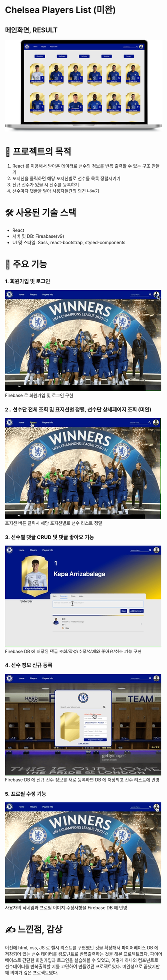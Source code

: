 # Chelsea Players List (미완)

## 메인화면, RESULT

![첼시리스트썸네일](./src/images/첼시리스트썸네일.png)

# 📑 프로젝트의 목적
1. React 를 이용해서 받아온 데이터로 선수의 정보를 반복 출력할 수 있는 구조 만들기
2. 포지션을 클릭하면 해당 포지션별로 선수들 목록 정렬시키기
3. 신규 선수가 있을 시 선수를 등록하기
4. 선수마다 댓글을 달아 사용자들간의 의견 나누기

# 🛠 사용된 기술 스택

- React
- 서버 및 DB: Fireabase(v9)
- UI 및 스타일: Sass, react-bootstrap, styled-components

# 🔵 주요 기능

### 1. 회원가입 및 로그인

![첼시리스트-로그인](./src/images/%EC%B2%BC%EC%8B%9C%EB%A6%AC%EC%8A%A4%ED%8A%B8-%EB%A1%9C%EA%B7%B8%EC%9D%B8.gif)
Firebase 로 회원가입 및 로그인 구현

### 2.. 선수단 전체 조회 및 표지션별 정렬, 선수단 상세페이지 조회 (미완)

![첼시리스트-선수조회](./src/images/%EC%B2%BC%EC%8B%9C%EB%A6%AC%EC%8A%A4%ED%8A%B8-%EC%84%A0%EC%88%98%EC%A1%B0%ED%9A%8C.gif)
포지션 버튼 클릭시 해당 포지션별로 선수 리스트 정렬

### 3. 선수별 댓글 CRUD 및 댓글 좋아요 기능

![첼시리스트-댓글CRUD](./src/images/%EC%B2%BC%EC%8B%9C%EB%A6%AC%EC%8A%A4%ED%8A%B8-%EB%8C%93%EA%B8%80.gif)
Firebase DB 에 저장된 댓글 조회/작성/수정/삭제와 좋아요/취소 기능 구현

### 4. 선수 정보 신규 등록

![첼시리스트-신규등록](./src/images/%EC%B2%BC%EC%8B%9C%EB%A6%AC%EC%8A%A4%ED%8A%B8-%EC%84%A0%EC%88%98%EB%93%B1%EB%A1%9D.gif)
Firebase DB 에 신규 선수 정보를 새로 등록하면 DB 에 저장되고 선수 리스트에 반영

### 5. 프로필 수정 기능

![첼시리스트-프로필수정](./src/images/%EC%B2%BC%EC%8B%9C%EB%A6%AC%EC%8A%A4%ED%8A%B8-%ED%94%84%EB%A1%9C%ED%95%84%EC%88%98%EC%A0%95.gif)
사용자의 닉네임과 프로필 이미지 수정사항을 Firebase DB 에 반영

# ✍️ 느낀점, 감상 

이전에 html, css, JS 로 첼시 리스트를 구현했던 것을 확장해서 파이어베이스 DB 에 저장되어 있는 선수 데이터를 컴포넌트로 반복출력하는 것을 해본 프로젝트였다. 파이어베이스로 간단한 회원가입과 로그인을 실습해볼 수 있었고, 어떻게 하나의 컴포넌트로 선수데이터를 반복출력할 지를 고민하여 만들었던 프로젝트였다. 미완성으로 끝났지만 꽤 의미가 깊은 프로젝트였다.